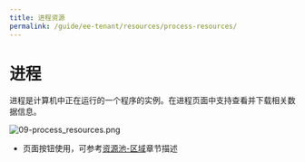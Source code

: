 ```yaml
---
title: 进程资源
permalink: /guide/ee-tenant/resources/process-resources/
---
```


# 进程

进程是计算机中正在运行的一个程序的实例。在进程页面中支持查看并下载相关数据信息。

![09-process_resources.png](https://yunshan-guangzhou.oss-cn-beijing.aliyuncs.com/pub/pic/202304266448fdf60b29f.png)

- 页面按钮使用，可参考[资源池-区域](./network-resources/)章节描述

